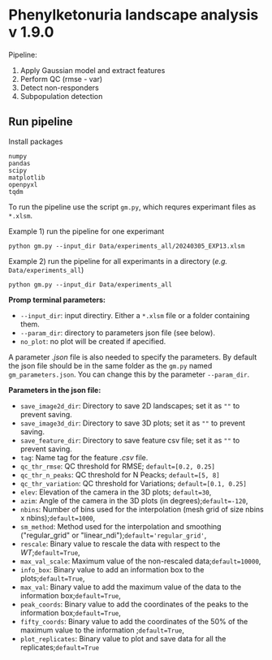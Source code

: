 # Phenylketonuria landscape analysis v 1.9.0

Pipeline:
1. Apply Gaussian model and extract features
2. Perform QC (rmse - var)
3. Detect non-responders
4. Subpopulation detection

## Run pipeline

Install packages
```
numpy
pandas
scipy
matplotlib
openpyxl
tqdm
```
To run the pipeline use the script ```gm.py```, which requres experimant files as ```*.xlsm```.

Example 1) run the pipeline for one experimant
```
python gm.py --input_dir Data/experiments_all/20240305_EXP13.xlsm
```
Example 2) run the pipeline for all experimants in a directory (*e.g.* ```Data/experiments_all```)
```
python gm.py --input_dir Data/experiments_all
```

**Promp terminal parameters:**
* ```--input_dir```: input directiry. Either a ```*.xlsm``` file or a folder containing them.
* ```--param_dir```: directory to parameters json file (see below).
* ```no_plot```: no plot will be created if apecified.

A parameter *.json* file is also needed to specify the parameters. By default the json file should be in the same folder as the ```gm.py``` named ```gm_parameters.json```. You can change this by the parameter ```--param_dir```.

**Parameters in the json file:**
* ```save_image2d_dir```: Directory to save 2D landscapes; set it as ```""``` to prevent saving.
* ```save_image3d_dir```: Directory to save 3D plots; set it as ```""``` to prevent saving.
* ```save_feature_dir```: Directory to save feature csv file; set it as ```""``` to prevent saving.
* ```tag```: Name tag for the feature *.csv* file.
* ```qc_thr_rmse```: QC threshold for RMSE;  ```default=[0.2, 0.25]```
* ```qc_thr_n_peaks```: QC threshold for N Peacks; ```default=[5, 8]```
* ```qc_thr_variation```: QC threshold for Variations; ```default=[0.1, 0.25]```
* ```elev```: Elevation of the camera in the 3D plots; ```default=30```,
* ```azim```: Angle of the camera in the 3D plots (in degrees);```default=-120```,
* ```nbins```: Number of bins used for the interpolation (mesh grid of size nbins x nbins);```default=1000```,
* ```sm_method```: Method used for the interpolation and smoothing ("regular_grid" or "linear_ndi");```default='regular_grid'```,
* ```rescale```: Binary value to rescale the data with respect to the *WT*;```default=True```,
* ```max_val_scale```: Maximum value of the non-rescaled data;```default=10000```,
* ```info_box```: Binary value to add an information box to the plots;```default=True```,
* ```max_val```: Binary value to add the maximum value of the data to the information box;```default=True```,
* ```peak_coords```: Binary value to add the coordinates of the peaks to the information box;```default=True```,
* ```fifty_coords```: Binary value to add the coordinates of the 50% of the maximum value to the information ;```default=True```,
* ```plot_replicates```: Binary value to plot and save data for all the replicates;```default=True```

